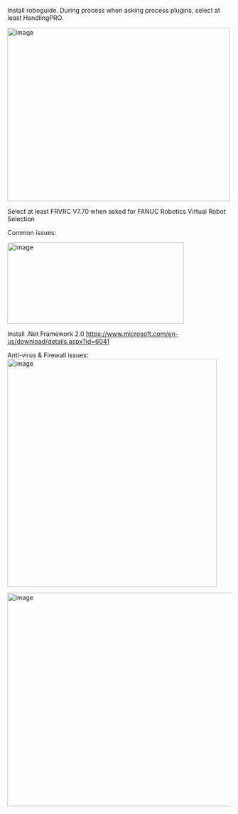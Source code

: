
Install roboguide.
During process when asking process plugins, select at least HandlingPRO.

<img width="501" height="391" alt="Image" src="https://github.com/user-attachments/assets/8a4d8a27-8027-426d-8310-55ea7722009d" />

Select at least FRVRC V7.70 when asked for FANUC Robotics Virtual Robot Selection



Common issues:

<img width="397" height="183" alt="image" src="https://github.com/user-attachments/assets/1e421e17-c9f0-45d4-835e-4740d2a2e996" />

Install .Net Framework 2.0 https://www.microsoft.com/en-us/download/details.aspx?id=6041


Anti-virus & Firewall issues:
<img width="471" height="513" alt="image" src="https://github.com/user-attachments/assets/e42384fb-2e0b-4438-81d7-9cc13155e5d5" />

<img width="897" height="481" alt="image" src="https://github.com/user-attachments/assets/fcdd8e00-c0bd-4703-91f0-e66f8acc262d" />




